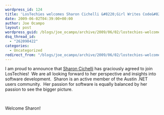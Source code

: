 ```yaml
---
wordpress_id: 124
title: 'LosTechies welcomes Sharon Cichelli &#8220;Girl Writes Code&#8221;'
date: 2009-06-02T04:39:00+00:00
author: Joe Ocampo
layout: post
wordpress_guid: /blogs/joe_ocampo/archive/2009/06/02/lostechies-welcomes-sharon-cichelli-quot-girl-writes-code-quot.aspx
dsq_thread_id:
  - "262090422"
categories:
  - Uncategorized
redirect_from: "/blogs/joe_ocampo/archive/2009/06/02/lostechies-welcomes-sharon-cichelli-quot-girl-writes-code-quot.aspx/"
---
```

I am proud to announce that [Sharon Cichelli](/blogs/sharoncichelli/default.aspx) has graciously agreed to join LosTechies!&nbsp; We are all looking forward to her perspective and insights into software development.&nbsp; Sharon is an active member of the Austin .NET users community.&nbsp; Her passion for software is equally balanced by her passion to see the bigger picture.

&nbsp;

Welcome Sharon!